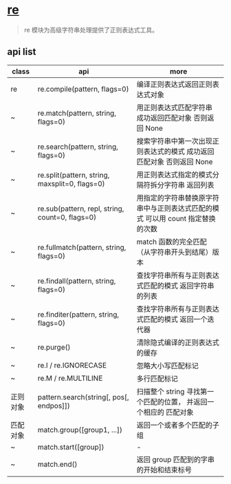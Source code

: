 # [re](https://docs.python.org/zh-cn/3/library/re.html)

> re 模块为高级字符串处理提供了正则表达式工具。

## api list

| class    | api                                             | more                                                                           |
| -------- | ----------------------------------------------- | ------------------------------------------------------------------------------ |
| re       | re.compile(pattern, flags=0)                    | 编译正则表达式返回正则表达式对象                                               |
| ~        | re.match(pattern, string, flags=0)              | 用正则表达式匹配字符串 成功返回匹配对象 否则返回 None                          |
| ~        | re.search(pattern, string, flags=0)             | 搜索字符串中第一次出现正则表达式的模式 成功返回匹配对象 否则返回 None          |
| ~        | re.split(pattern, string, maxsplit=0, flags=0)  | 用正则表达式指定的模式分隔符拆分字符串 返回列表                                |
| ~        | re.sub(pattern, repl, string, count=0, flags=0) | 用指定的字符串替换原字符串中与正则表达式匹配的模式 可以用 count 指定替换的次数 |
| ~        | re.fullmatch(pattern, string, flags=0)          | match 函数的完全匹配（从字符串开头到结尾）版本                                 |
| ~        | re.findall(pattern, string, flags=0)            | 查找字符串所有与正则表达式匹配的模式 返回字符串的列表                          |
| ~        | re.finditer(pattern, string, flags=0)           | 查找字符串所有与正则表达式匹配的模式 返回一个迭代器                            |
| ~        | re.purge()                                      | 清除隐式编译的正则表达式的缓存                                                 |
| ~        | re.I / re.IGNORECASE                            | 忽略大小写匹配标记                                                             |
| ~        | re.M / re.MULTILINE                             | 多行匹配标记                                                                   |
| 正则对象 | pattern.search(string[, pos[, endpos]])         | 扫描整个 string 寻找第一个匹配的位置， 并返回一个相应的 匹配对象               |
| 匹配对象 | match.group([group1, ...])                      | 返回一个或者多个匹配的子组                                                     |
| ~        | match.start([group])                            | -                                                                              |
| ~        | match.end()                                     | 返回 group 匹配到的字串的开始和结束标号                                        |
